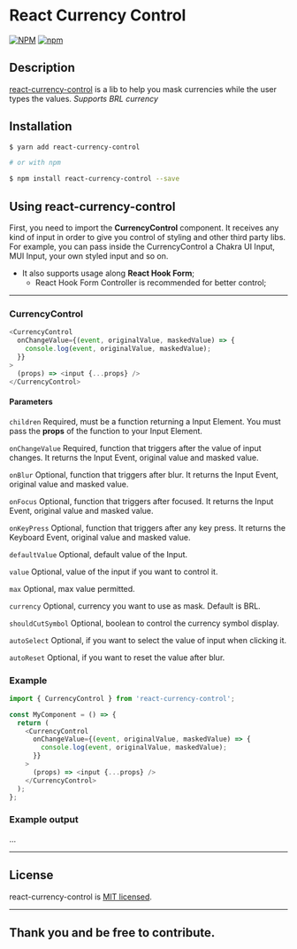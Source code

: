 # React Currency Control

[![NPM](https://img.shields.io/npm/v/react-currency-control)](https://www.npmjs.com/package/react-currency-control)
[![npm](https://img.shields.io/npm/l/react-currency-control)](https://github.com/leoreisdias/react-currency-control/blob/main/LICENSE)

## Description

[react-currency-control](https://github.com/leoreisdias/react-currency-control.git) is a lib to help you mask currencies while the user types the values. _Supports BRL currency_

## Installation

```bash
$ yarn add react-currency-control

# or with npm

$ npm install react-currency-control --save
```

## Using react-currency-control

First, you need to import the <b>CurrencyControl</b> component. It receives any kind of input in order to give you control of styling and other third party libs.<br />
For example, you can pass inside the CurrencyControl a Chakra UI Input, MUI Input, your own styled input and so on.

- It also supports usage along <b>React Hook Form</b>;
  - React Hook Form Controller is recommended for better control;

---

### CurrencyControl

```js
<CurrencyControl
  onChangeValue={(event, originalValue, maskedValue) => {
    console.log(event, originalValue, maskedValue);
  }}
>
  (props) => <input {...props} />
</CurrencyControl>
```

#### Parameters

`children`
Required, must be a function returning a Input Element. You must pass the **props** of the function to your Input Element.

`onChangeValue`
Required, function that triggers after the value of input changes. It returns the Input Event, original value and masked value.

`onBlur`
Optional, function that triggers after blur. It returns the Input Event, original value and masked value.

`onFocus`
Optional, function that triggers after focused. It returns the Input Event, original value and masked value.

`onKeyPress`
Optional, function that triggers after any key press. It returns the Keyboard Event, original value and masked value.

`defaultValue`
Optional, default value of the Input.

`value`
Optional, value of the input if you want to control it.

`max`
Optional, max value permitted.

`currency`
Optional, currency you want to use as mask. Default is BRL.

`shouldCutSymbol`
Optional, boolean to control the currency symbol display.

`autoSelect`
Optional, if you want to select the value of input when clicking it.

`autoReset`
Optional, if you want to reset the value after blur.

### Example

```js
import { CurrencyControl } from 'react-currency-control';

const MyComponent = () => {
  return (
    <CurrencyControl
      onChangeValue={(event, originalValue, maskedValue) => {
        console.log(event, originalValue, maskedValue);
      }}
    >
      (props) => <input {...props} />
    </CurrencyControl>
  );
};
```

### Example output

...

---

## License

react-currency-control is [MIT licensed](LICENSE).

---

## Thank you and be free to contribute.
